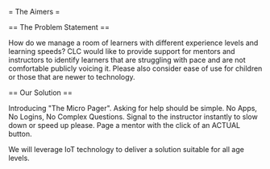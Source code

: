= The Aimers =

== The Problem Statement ==

How do we manage a room of learners with different experience levels and learning speeds? CLC would like to provide support for mentors and instructors to identify learners that are struggling with pace and are not comfortable publicly voicing it. Please also consider ease of use for children or those that are newer to technology.

== Our Solution ==

Introducing "The Micro Pager".  Asking for help should be simple.  No Apps, No Logins, No Complex Questions.  Signal to the instructor instantly to slow down or speed up please.  Page a mentor with the click of an ACTUAL button.

We will leverage IoT technology to deliver a solution suitable for all age levels.

